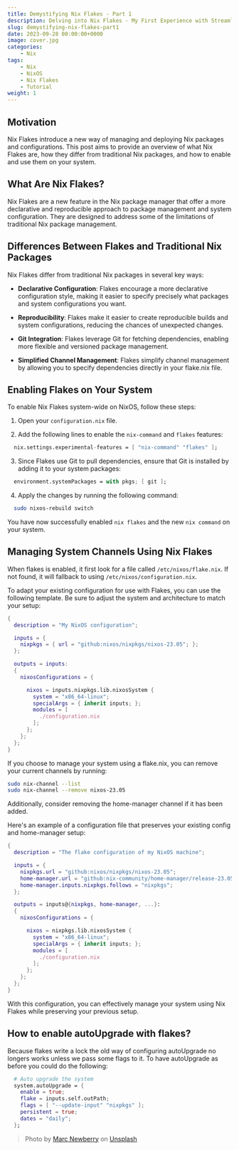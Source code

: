 ```yaml
---
title: Demystifying Nix Flakes - Part 1
description: Delving into Nix Flakes - My First Experience with Streamlined Package Management in NixOS
slug: demystifying-nix-flakes-part1
date: 2023-09-28 00:00:00+0000
image: cover.jpg
categories:
    - Nix
tags:
    - Nix
    - NixOS
    - Nix Flakes
    - Tutorial
weight: 1
---
```


## Motivation

Nix Flakes introduce a new way of managing and deploying Nix packages and configurations. This post aims to provide an overview of what Nix Flakes are, how they differ from traditional Nix packages, and how to enable and use them on your system.

## What Are Nix Flakes?

Nix Flakes are a new feature in the Nix package manager that offer a more declarative and reproducible approach to package management and system configuration. They are designed to address some of the limitations of traditional Nix package management.

## Differences Between Flakes and Traditional Nix Packages

Nix Flakes differ from traditional Nix packages in several key ways:

- **Declarative Configuration**: Flakes encourage a more declarative configuration style, making it easier to specify precisely what packages and system configurations you want.

- **Reproducibility**: Flakes make it easier to create reproducible builds and system configurations, reducing the chances of unexpected changes.

- **Git Integration**: Flakes leverage Git for fetching dependencies, enabling more flexible and versioned package management.

- **Simplified Channel Management**: Flakes simplify channel management by allowing you to specify dependencies directly in your flake.nix file.

## Enabling Flakes on Your System

To enable Nix Flakes system-wide on NixOS, follow these steps:

1. Open your `configuration.nix` file.

2. Add the following lines to enable the `nix-command` and `flakes` features:

```nix
  nix.settings.experimental-features = [ "nix-command" "flakes" ];
```

3. Since Flakes use Git to pull dependencies, ensure that Git is installed by adding it to your system packages:

```nix
  environment.systemPackages = with pkgs; [ git ];
```

4. Apply the changes by running the following command:

```bash 
  sudo nixos-rebuild switch
```

You have now successfully enabled `nix flakes` and the new `nix command` on your system.

## Managing System Channels Using Nix Flakes

When flakes is enabled, it first look for a file called `/etc/nixos/flake.nix`. If not found, it will fallback to using `/etc/nixos/configuration.nix`.

To adapt your existing configuration for use with Flakes, you can use the following template. Be sure to adjust the system and architecture to match your setup:

```nix
{
  description = "My NixOS configuration";

  inputs = {
    nixpkgs = { url = "github:nixos/nixpkgs/nixos-23.05"; };
  };

  outputs = inputs:
  {
    nixosConfigurations = {

      nixos = inputs.nixpkgs.lib.nixosSystem {
        system = "x86_64-linux";
        specialArgs = { inherit inputs; };
        modules = [
          ./configuration.nix
        ];
      };
    };
  };
}

```

If you choose to manage your system using a flake.nix, you can remove your current channels by running:

```bash
sudo nix-channel --list
sudo nix-channel --remove nixos-23.05
```

Additionally, consider removing the home-manager channel if it has been added.

Here's an example of a configuration file that preserves your existing config and home-manager setup:

```nix
{
  description = "The flake configuration of my NixOS machine";

  inputs = {
    nixpkgs.url = "github:nixos/nixpkgs/nixos-23.05";
    home-manager.url = "github:nix-community/home-manager/release-23.05";
    home-manager.inputs.nixpkgs.follows = "nixpkgs";
  };

  outputs = inputs@{nixpkgs, home-manager, ...}:
  {
    nixosConfigurations = {

      nixos = nixpkgs.lib.nixosSystem {
        system = "x86_64-linux";
        specialArgs = { inherit inputs; };
        modules = [
          ./configuration.nix
        ];
      };
    };
  };
}
```

With this configuration, you can effectively manage your system using Nix Flakes while preserving your previous setup.

## How to enable autoUpgrade with flakes?

Because flakes write a lock the old way of configuring autoUpgrade no longers works unless we pass some flags to it. To have autoUpgrade as before you could do the following:

```nix
  # Auto upgrade the system
  system.autoUpgrade = {
    enable = true;
    flake = inputs.self.outPath;
    flags = [ "--update-input" "nixpkgs" ]; 
    persistent = true;
    dates = "daily";
  };
```

 > Photo by [Marc Newberry](https://unsplash.com/@downrightpunch?utm_source=unsplash&utm_medium=referral&utm_content=creditCopyText) on [Unsplash](https://unsplash.com/photos/omuw_oYkXs0?utm_source=unsplash&utm_medium=referral&utm_content=creditCopyText)
